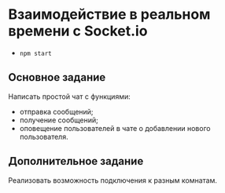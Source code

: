 # Взаимодействие в реальном времени с Socket.io

* `npm start`

## Основное задание

Написать простой чат с функциями:

*   отправка сообщений;
*   получение сообщений;
*   оповещение пользователей в чате о добавлении нового пользователя.

## Дополнительное задание

Реализовать возможность подключения к разным комнатам.